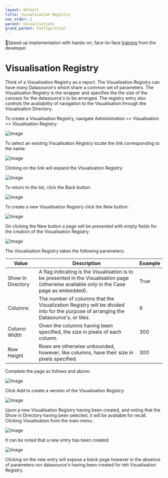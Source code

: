 ```yaml
---
layout: default
title: Visualisation Registry
nav_order: 2
parent: Visualisations
grand_parent: Configuration
---
```


🚀Speed up implementation with hands-on, face-to-face [training](https://www.jube.io/training) from the developer.

# Visualisation Registry
Think of a Visualisation Registry as a report. The Visualisation Registry can have many Datasource's which share a common set of parameters.  The Visualisation Registry is the wrapper and specifies the the size of the canvass for the datasource's to be arranged.  The registry entry also controls the availability of navigation to the Visualisation through the Visualisation Directory.

To create a Visualisation Registry,  navigate Administration >> Visualisation >> Visualisation Registry:

![Image](TopOfTreeVisualisation.png)

To select an existing Visualisation Registry locate the link corresponding to the name:

![Image](LinkToExsiting.png)

Clicking on the link will expand the Visualisation Registry:

![Image](ExpandedVisualisationRegistry.png)

To return to the list,  click the Back button:

![Image](ReturnToList.png)

To create a new Visualisation Registry click the New button:

![Image](NewButtonForVisualisationRegistry.png)

On clicking the New button a page will be presented with empty fields for the creation of the Visualisation Registry:

![Image](EmptyVisualisationRegistry.png)

The Visualisation Registry takes the following parameters:

| Value             | Description                                                                                                                                  | Example |
|-------------------|----------------------------------------------------------------------------------------------------------------------------------------------|---------|
| Show In Directory | A flag indicating is the Visualisation is to be presented in the Visualisation page (otherwise available only in the Case page as embedded). | True    |
| Columns           | The number of columns that the Visualization Registry will be divided into for the purpose of arranging the Datasource's, or tiles.          | 6       |
| Column Width      | Given the columns having been specified,  the size in pixels of each column.                                                                 | 300     |
| Row Height        | Rows are otherwise unbounded,  however,  like columns,  have their size in pixels specified.                                                 | 300     |

Complete the page as follows and above:

![Image](ExampleRegistry.png)

Click Add to create a version of the Visualisation Registry:

![Image](VersionOfVisualisationRegistry.png)

Upon a new Visualisation Registry having been created, and noting that the Show in Directory having been selected,  it will be available for recall.  Clicking Visualisation from the main menu:

![Image](NewEntryInVisualisationDirectory.png)

It can be noted that a new entry has been created:

![Image](NewEntryInVisualisationDirectory.png)

Clicking on the new entry  will expose a blank page however in the absence of parameters nor datasource's having been created for teh Visualisation Registry.
